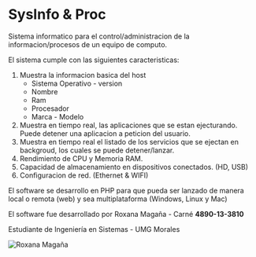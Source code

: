 # SysInfo & Proc
Sistema informatico para el control/administracion de la informacion/procesos de un equipo de computo.

El sistema cumple con las siguientes caracteristicas:
  1. Muestra la informacion basica del host
      * Sistema Operativo - version
      * Nombre
      * Ram
      * Procesador
      * Marca - Modelo
  2. Muestra en tiempo real, las aplicaciones que se estan ejecturando. Puede detener una aplicacion a peticion del usuario.
  3. Muestra en tiempo real el listado de los servicios que se ejectan en backgroud, los cuales se puede detener/lanzar.
  4. Rendimiento de CPU y Memoria RAM.
  5. Capacidad de almacenamiento en dispositivos conectados. (HD, USB)
  6. Configuracion de red. (Ethernet & WIFI)

El software se desarrollo en PHP para que pueda ser lanzado de manera local o remota (web) y sea multiplataforma (Windows, Linux y Mac)

El software fue desarrollado por Roxana Magaña - Carné **4890-13-3810**

Estudiante de Ingeniería en Sistemas - UMG Morales

![Roxana Magaña](https://scontent-mia3-2.xx.fbcdn.net/v/t1.0-9/17626508_1285725551477415_1020510884447190402_n.jpg?oh=391626f4038a7744bcef55a530ff501f&oe=5AA5958D "Roxana Magaña")
